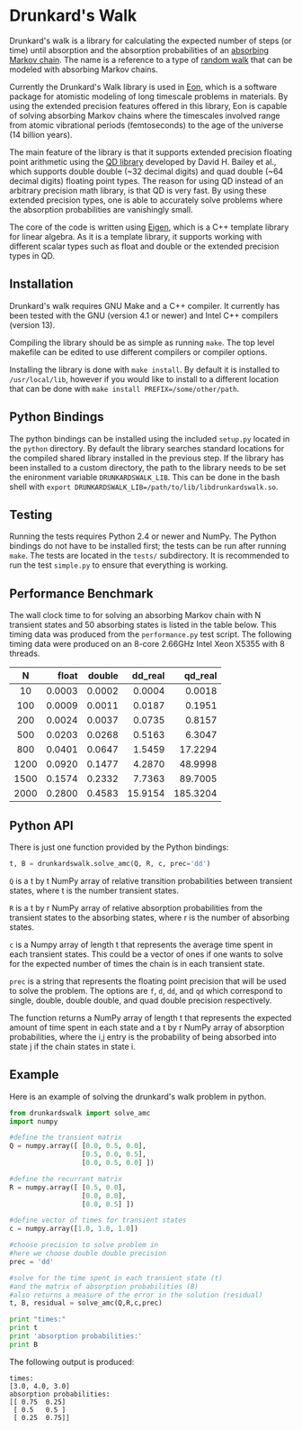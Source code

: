 Drunkard's Walk
===============

Drunkard's walk is a library for calculating the expected number of steps (or
time) until absorption and the absorption probabilities of an 
[absorbing Markov chain][amc]. The name is a reference to a type of 
[random walk][randomwalk] that can be modeled with absorbing Markov chains.

Currently the Drunkard's Walk library is used in [Eon][eon], which is a
software package for atomistic modeling of long timescale problems in
materials. By using the extended precision features offered in this library,
Eon is capable of solving absorbing Markov chains where the timescales involved
range from atomic vibrational periods (femtoseconds) to the age of the universe
(14 billion years).

The main feature of the library is that it supports extended precision floating
point arithmetic using the [QD library][qd] developed by David H. Bailey et
al., which supports double double (~32 decimal digits) and quad double (~64
decimal digits) floating point types. The reason for using QD instead of an
arbitrary precision math library, is that QD is very fast. By using these
extended precision types, one is able to accurately solve problems where the
absorption probabilities are vanishingly small.

The core of the code is written using [Eigen][eigen], which is a C++ template
library for linear algebra. As it is a template library, it supports working
with different scalar types such as float and double or the extended precision
types in QD.

[amc]: http://en.wikipedia.org/wiki/Absorbing_Markov_chain
[randomwalk]: http://en.wikipedia.org/wiki/Random_walk
[eon]: http://theory.cm.utexas.edu/eon/
[qd]: http://crd-legacy.lbl.gov/~dhbailey/mpdist/
[eigen]: http://eigen.tuxfamily.org/

Installation
------------

Drunkard's walk requires GNU Make and a C++ compiler. It currently has been
tested with the GNU (version 4.1 or newer) and Intel C++ compilers (version
13).

Compiling the library should be as simple as running `make`. The top level
makefile can be edited to use different compilers or compiler options.

Installing the library is done with `make install`. By default it is installed
to `/usr/local/lib`, however if you would like to install to a different
location that can be done with `make install PREFIX=/some/other/path`.

Python Bindings
---------------

The python bindings can be installed using the included `setup.py` located in
the `python` directory. By default the library searches standard locations for
the compiled shared library installed in the previous step. If the library has
been installed to a custom directory, the path to the library needs to be set
the enironment variable `DRUNKARDSWALK_LIB`. This can be done in the bash shell
with `export DRUNKARDSWALK_LIB=/path/to/lib/libdrunkardswalk.so`.

Testing
-------

Running the tests requires Python 2.4 or newer and NumPy. The Python bindings
do not have to be installed first; the tests can be run after running `make`.
The tests are located in the `tests/` subdirectory. It is recommended to run
the test `simple.py` to ensure that everything is working.

Performance Benchmark
---------------------

The wall clock time to for solving an absorbing Markov chain with N transient
states and 50 absorbing states is listed in the table below. This timing data
was produced from the `performance.py` test script.  The following timing data
were produced on an 8-core 2.66GHz Intel Xeon X5355 with 8 threads.

|        N |    float |   double |  dd_real |  qd_real |
|:--------:| --------:| --------:| --------:| --------:|
|       10 |   0.0003 |   0.0002 |   0.0004 |   0.0018 |
|      100 |   0.0009 |   0.0011 |   0.0187 |   0.1951 |
|      200 |   0.0024 |   0.0037 |   0.0735 |   0.8157 |
|      500 |   0.0203 |   0.0268 |   0.5163 |   6.3047 |
|      800 |   0.0401 |   0.0647 |   1.5459 |  17.2294 |
|     1200 |   0.0920 |   0.1477 |   4.2870 |  48.9998 |
|     1500 |   0.1574 |   0.2332 |   7.7363 |  89.7005 |
|     2000 |   0.2800 |   0.4583 |  15.9154 | 185.3204 |

Python API
----------

There is just one function provided by the Python bindings:

```python
t, B = drunkardswalk.solve_amc(Q, R, c, prec='dd')
```

`Q` is a t by t NumPy array of relative transition probabilities
between transient states, where t is the number transient states.

`R` is a t by r NumPy array of relative absorption probabilities
from the transient states to the absorbing states, where r is
the number of absorbing states. 

`c` is a Numpy array of length
t that represents the average time spent in each transient states.
This could be a vector of ones if one wants to solve for the expected
number of times the chain is in each transient state. 

`prec` is a string that represents the floating point precision that will
be used to solve the problem. The options are `f`, `d`, `dd`, and `qd`
which correspond to single, double, double double, and quad double
precision respectively.

The function returns a NumPy array of length t that represents the
expected amount of time spent in each state and a t by r NumPy
array of absorption probabilities, where the i,j entry is the
probability of being absorbed into state j if the chain states in 
state i.

Example
-------

Here is an example of solving the drunkard's walk problem in python.

```python
from drunkardswalk import solve_amc
import numpy

#define the transient matrix
Q = numpy.array([ [0.0, 0.5, 0.0],
                  [0.5, 0.0, 0.5],
                  [0.0, 0.5, 0.0] ])

#define the recurrant matrix
R = numpy.array([ [0.5, 0.0],
                  [0.0, 0.0],
                  [0.0, 0.5] ])

#define vector of times for transient states
c = numpy.array([1.0, 1.0, 1.0])

#choose precision to solve problem in
#here we choose double double precision
prec = 'dd'

#solve for the time spent in each transient state (t)
#and the matrix of absorption probabilities (B)
#also returns a measure of the error in the solution (residual)
t, B, residual = solve_amc(Q,R,c,prec)

print "times:"
print t
print 'absorption probabilities:'
print B
```
The following output is produced:
```
times:
[3.0, 4.0, 3.0]
absorption probabilities:
[[ 0.75  0.25]
 [ 0.5   0.5 ]
 [ 0.25  0.75]]
```

